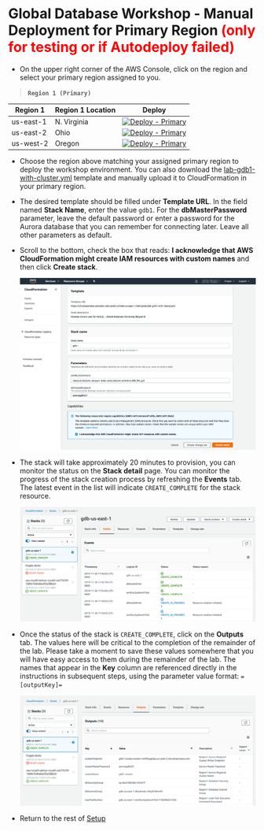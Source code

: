# Global Database Workshop - Manual Deployment for Primary Region <span style="color:red;">(only for testing or if Autodeploy failed)

* On the upper right corner of the AWS Console, click on the region and select your primary region assigned to you.

> **`Region 1 (Primary)`**

| Region 1 | Region 1 Location | Deploy |
| --- | --- | --- |
| us-east-1 | N. Virginia |  <a href="https://console.aws.amazon.com/cloudformation/home?region=us-east-1#/stacks/create/review?stackName=gdb1&templateURL=https://s3.amazonaws.com/ams-labs-prod-content-us-east-1/templates/lab-gdb1-with-cluster.yml" target="_blank"><img src="../../../assets/images/cloudformation-launch-stack.png" alt="Deploy - Primary"></a> |
| us-east-2 | Ohio | <a href="https://console.aws.amazon.com/cloudformation/home?region=us-east-2#/stacks/create/review?stackName=gdb1&templateURL=https://s3.amazonaws.com/ams-labs-prod-content-us-east-1/templates/lab-gdb1-with-cluster.yml" target="_blank"><img src="../../../assets/images/cloudformation-launch-stack.png" alt="Deploy - Primary"></a> |
| us-west-2 | Oregon | <a href="https://console.aws.amazon.com/cloudformation/home?region=us-west-2#/stacks/create/review?stackName=gdb1&templateURL=https://s3.amazonaws.com/ams-labs-prod-content-us-east-1/templates/lab-gdb1-with-cluster.yml" target="_blank"><img src="../../../assets/images/cloudformation-launch-stack.png" alt="Deploy - Primary"></a> |

* Choose the region above matching your assigned primary region to deploy the workshop environment. You can also download the [lab-gdb1-with-cluster.yml](/templates/lab-gdb1-with-cluster.yml) template and manually upload it to CloudFormation in your primary region.

* The desired template should be filled under **Template URL**. In the field named **Stack Name**, enter the value `gdb1`. For the **dbMasterPassword** parameter, leave the default password or enter a password for the Aurora database that you can remember for connecting later. Leave all other parameters as default.

* Scroll to the bottom, check the box that reads: **I acknowledge that AWS CloudFormation might create IAM resources with custom names** and then click **Create stack**.

  <span class="image">![Region 1 CFN Launch](setup-cfn-gdb1a.png)</span>

* The stack will take approximately 20 minutes to provision, you can monitor the status on the **Stack detail** page. You can monitor the progress of the stack creation process by refreshing the **Events** tab. The latest event in the list will indicate `CREATE_COMPLETE` for the stack resource.

  <span class="image">![Region 1 CFN Launch](setup-cfn-gdb1b.png)</span>

* Once the status of the stack is `CREATE_COMPLETE`, click on the **Outputs** tab. The values here will be critical to the completion of the remainder of the lab.  Please take a moment to save these values somewhere that you will have easy access to them during the remainder of the lab. The names that appear in the **Key** column are referenced directly in the instructions in subsequent steps, using the parameter value format: ``=[outputKey]=``

  <span class="image">![Region 1 CFN Launch](setup-cfn-gdb1c.png)</span>
  

* Return to the rest of [Setup](../)